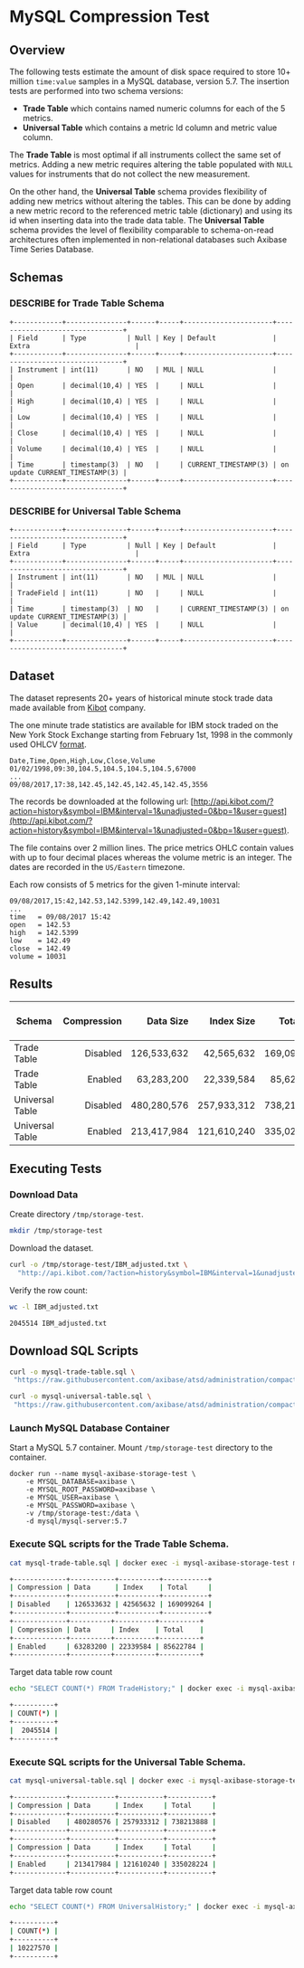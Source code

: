 # MySQL Compression Test

## Overview

The following tests estimate the amount of disk space required to store 10+ million `time:value` samples in a MySQL database, version 5.7. The insertion tests are performed into two schema versions: 

* **Trade Table** which contains named numeric columns for each of the 5 metrics.
* **Universal Table** which contains a metric Id column and metric value column.

The **Trade Table** is most optimal if all instruments collect the same set of metrics. Adding a new metric requires altering the table populated with `NULL` values for instruments that do not collect the new measurement.

On the other hand, the **Universal Table** schema provides flexibility of adding new metrics without altering the tables. This can be done by adding a new metric record to the referenced metric table (dictionary) and using its id when inserting data into the trade data table. The **Universal Table** schema provides the level of flexibility comparable to schema-on-read architectures often implemented in non-relational databases such Axibase Time Series Database.

## Schemas

### DESCRIBE for **Trade Table** Schema

```
+------------+---------------+------+-----+----------------------+--------------------------------+
| Field      | Type          | Null | Key | Default              | Extra                          |
+------------+---------------+------+-----+----------------------+--------------------------------+
| Instrument | int(11)       | NO   | MUL | NULL                 |                                |
| Open       | decimal(10,4) | YES  |     | NULL                 |                                |
| High       | decimal(10,4) | YES  |     | NULL                 |                                |
| Low        | decimal(10,4) | YES  |     | NULL                 |                                |
| Close      | decimal(10,4) | YES  |     | NULL                 |                                |
| Volume     | decimal(10,4) | YES  |     | NULL                 |                                |
| Time       | timestamp(3)  | NO   |     | CURRENT_TIMESTAMP(3) | on update CURRENT_TIMESTAMP(3) |
+------------+---------------+------+-----+----------------------+--------------------------------+
```

### DESCRIBE for **Universal Table** Schema

```
+------------+---------------+------+-----+----------------------+--------------------------------+
| Field      | Type          | Null | Key | Default              | Extra                          |
+------------+---------------+------+-----+----------------------+--------------------------------+
| Instrument | int(11)       | NO   | MUL | NULL                 |                                |
| TradeField | int(11)       | NO   |     | NULL                 |                                |
| Time       | timestamp(3)  | NO   |     | CURRENT_TIMESTAMP(3) | on update CURRENT_TIMESTAMP(3) |
| Value      | decimal(10,4) | YES  |     | NULL                 |                                |
+------------+---------------+------+-----+----------------------+--------------------------------+
```

## Dataset

The dataset represents 20+ years of historical minute stock trade data made available from [Kibot](http://www.kibot.com/buy.aspx) company.

The one minute trade statistics are available for IBM stock traded on the New York Stock Exchange starting from February 1st, 1998 in the commonly used OHLCV [format](http://www.kibot.com/support.aspx#data_format).

```csv
Date,Time,Open,High,Low,Close,Volume
01/02/1998,09:30,104.5,104.5,104.5,104.5,67000
...
09/08/2017,17:38,142.45,142.45,142.45,142.45,3556
```

The records be downloaded at the following url: [http://api.kibot.com/?action=history&symbol=IBM&interval=1&unadjusted=0&bp=1&user=guest](http://api.kibot.com/?action=history&symbol=IBM&interval=1&unadjusted=0&bp=1&user=guest).

The file contains over 2 million lines. The price metrics OHLC contain values with up to four decimal places whereas the volume metric is an integer. The dates are recorded in the `US/Eastern` timezone.

Each row consists of 5 metrics for the given 1-minute interval:

```
09/08/2017,15:42,142.53,142.5399,142.49,142.49,10031
...
time   = 09/08/2017 15:42
open   = 142.53
high   = 142.5399
low    = 142.49
close  = 142.49
volume = 10031
```

## Results

| **Schema** | **Compression** | **Data Size** | **Index Size** | **Total Size** | **Bytes per Sample** |
|---|---:|---:|---:|---:|---:|
| Trade Table | Disabled | 126,533,632 | 42,565,632 | 169,099,264 | 82.67 |
| Trade Table | Enabled | 63,283,200 | 22,339,584 | 85,622,784 | 41.86 |
| Universal Table | Disabled | 480,280,576 | 257,933,312 | 738,213,888 | 360,89 |
| Universal Table | Enabled | 213,417,984 | 121,610,240 | 335,028,224 | 163.79 |

## Executing Tests

### Download Data

Create directory `/tmp/storage-test`.

```sh
mkdir /tmp/storage-test
```

Download the dataset.

```sh
curl -o /tmp/storage-test/IBM_adjusted.txt \
  "http://api.kibot.com/?action=history&symbol=IBM&interval=1&unadjusted=0&bp=1&user=guest"
```

Verify the row count:

```sh
wc -l IBM_adjusted.txt
```

```
2045514 IBM_adjusted.txt
```

## Download SQL Scripts

```sh
curl -o mysql-trade-table.sql \
 "https://raw.githubusercontent.com/axibase/atsd/administration/compaction/mysql-trade-table.sql"
 ```
 
```sh
curl -o mysql-universal-table.sql \
 "https://raw.githubusercontent.com/axibase/atsd/administration/compaction/mysql-universal-table.sql"
```

### Launch MySQL Database Container

Start a MySQL 5.7 container. Mount `/tmp/storage-test` directory to the container.

```properties
docker run --name mysql-axibase-storage-test \
    -e MYSQL_DATABASE=axibase \
    -e MYSQL_ROOT_PASSWORD=axibase \
    -e MYSQL_USER=axibase \
    -e MYSQL_PASSWORD=axibase \
    -v /tmp/storage-test:/data \
    -d mysql/mysql-server:5.7
```

### Execute SQL scripts for the **Trade Table** Schema.

```sh
cat mysql-trade-table.sql | docker exec -i mysql-axibase-storage-test mysql --user=axibase --password=axibase --database=axibase --table
```

```sh
+-------------+-----------+----------+-----------+
| Compression | Data      | Index    | Total     |
+-------------+-----------+----------+-----------+
| Disabled    | 126533632 | 42565632 | 169099264 |
+-------------+-----------+----------+-----------+
+-------------+----------+----------+----------+
| Compression | Data     | Index    | Total    |
+-------------+----------+----------+----------+
| Enabled     | 63283200 | 22339584 | 85622784 |
+-------------+----------+----------+----------+
```

Target data table row count

```sh
echo "SELECT COUNT(*) FROM TradeHistory;" | docker exec -i mysql-axibase-storage-test mysql --user=axibase --password=axibase --database=axibase --table
```

```sh
+----------+
| COUNT(*) |
+----------+
|  2045514 |
+----------+
```

### Execute SQL scripts for the **Universal Table** Schema.

```sh
cat mysql-universal-table.sql | docker exec -i mysql-axibase-storage-test mysql --user=axibase --password=axibase --database=axibase --table
```

```sh
+-------------+-----------+-----------+-----------+
| Compression | Data      | Index     | Total     |
+-------------+-----------+-----------+-----------+
| Disabled    | 480280576 | 257933312 | 738213888 |
+-------------+-----------+-----------+-----------+
+-------------+-----------+-----------+-----------+
| Compression | Data      | Index     | Total     |
+-------------+-----------+-----------+-----------+
| Enabled     | 213417984 | 121610240 | 335028224 |
+-------------+-----------+-----------+-----------+
```

Target data table row count

```sh
echo "SELECT COUNT(*) FROM UniversalHistory;" | docker exec -i mysql-axibase-storage-test mysql --user=axibase --password=axibase --database=axibase --table
```

```sh
+----------+
| COUNT(*) |
+----------+
| 10227570 |
+----------+
```
